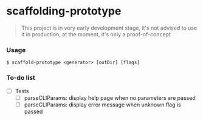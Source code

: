 # scaffolding-prototype

> This project is in very early development stage, it's not advised to use it in production, at the moment, it's only a proof-of-concept

### Usage

```
$ scaffold-prototype <generator> [outDir] [flags]
```

### To-do list

- [ ] Tests
  - [ ] parseCLIParams: display help page when no parameters are passed
  - [ ] parseCLIParams: display error message when unknown flag is passed

